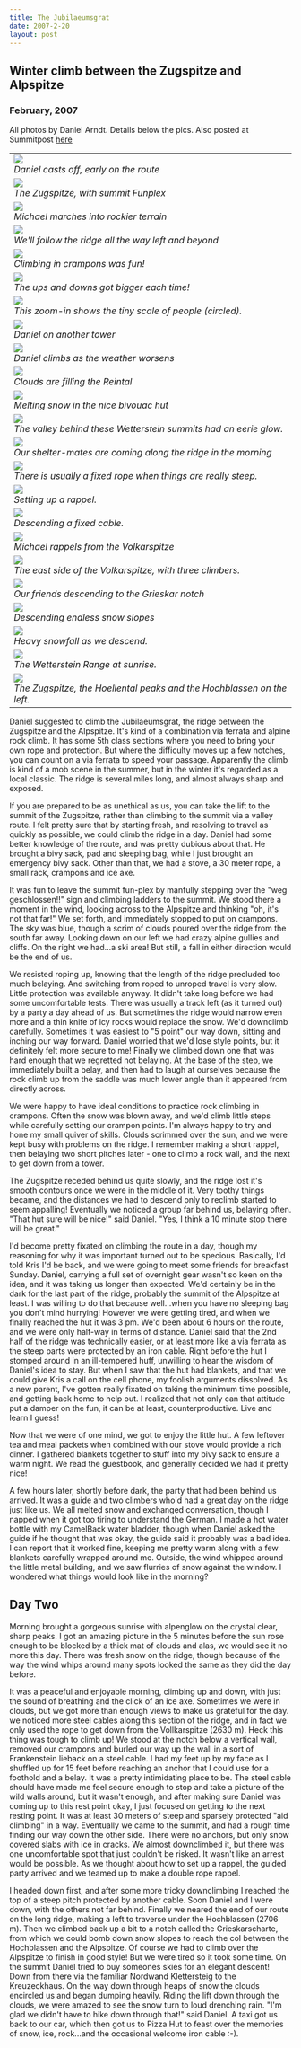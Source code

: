 ```yaml
---
title: The Jubilaeumsgrat
date: 2007-2-20
layout: post
---
```


<h2>Winter climb between the Zugspitze and Alpspitze</h2>
<h3>February, 2007</h3>


All photos by Daniel Arndt. Details below the pics. Also posted at Summitpost
[here](http://www.summitpost.org/cold-steel-the-jubil-umsgrat-in-winter/333734)


<table>
<tr><td>
<a href="images/danielridge.jpg"><img src="images/danielridge.jpg"></a><br>
<i>Daniel casts off, early on the route</i>
</td></tr>
<tr><td>
<a href="images/zuggy.jpg"><img src="images/zuggy.jpg"></a><br>
<i>The Zugspitze, with summit Funplex</i>
</td></tr>
<tr><td>
<a href="images/nicepart.jpg"><img src="images/nicepart.jpg"></a><br>
<i>Michael marches into rockier terrain</i>
</td></tr>
<tr><td>
<a href="images/viewingall.jpg"><img src="images/viewingall.jpg"></a><br>
<i>We'll follow the ridge all the way left and beyond</i>
</td></tr>
<tr><td>
<a href="images/michaelclimb.jpg"><img src="images/michaelclimb.jpg"></a><br>
<i>Climbing in crampons was fun!</i>
</td></tr>
<tr><td>
<a href="images/moreridge.jpg"><img src="images/moreridge.jpg"></a><br>
<i>The ups and downs got bigger each time!</i>
</td></tr>
<tr><td>
<a href="images/scaleoridge.jpg"><img src="images/scaleoridge.jpg"></a><br>
<i>This zoom-in shows the tiny scale of people (circled).</i>
</td></tr>
<tr><td>
<a href="images/danielwalkin.jpg"><img src="images/danielwalkin.jpg"></a><br>
<i>Daniel on another tower</i>
</td></tr>
<tr><td>
<a href="images/balancy.jpg"><img src="images/balancy.jpg"></a><br>
<i>Daniel climbs as the weather worsens</i>
</td></tr>
<tr><td>
<a href="images/weathernogood.jpg"><img src="images/weathernogood.jpg"></a><br>
<i>Clouds are filling the Reintal</i>
</td></tr>
<tr><td>
<a href="images/inhut.jpg"><img src="images/inhut.jpg"></a><br>
<i>Melting snow in the nice bivouac hut</i>
</td></tr>
<tr><td>
<a href="images/glowingvalley.jpg"><img src="images/glowingvalley.jpg"></a><br>
<i>The valley behind these Wetterstein summits had an eerie glow.</i>
</td></tr>
<tr><td>
<a href="images/morninghike.jpg"><img src="images/morninghike.jpg"></a><br>
<i>Our shelter-mates are coming along the ridge in the morning</i>
</td></tr>
<tr><td>
<a href="images/fixedrope.jpg"><img src="images/fixedrope.jpg"></a><br>
<i>There is usually a fixed rope when things are really steep.</i>
</td></tr>
<tr><td>
<a href="images/asmallrappel.jpg"><img src="images/asmallrappel.jpg"></a><br>
<i>Setting up a rappel.</i>
</td></tr>
<tr><td>
<a href="images/beforevolkar.jpg"><img src="images/beforevolkar.jpg"></a><br>
<i>Descending a fixed cable.</i>
</td></tr>
<tr><td>
<a href="images/rappelvolkar.jpg"><img src="images/rappelvolkar.jpg"></a><br>
<i>Michael rappels from the Volkarspitze</i>
</td></tr>
<tr><td>
<a href="images/endlessridge.jpg"><img src="images/endlessridge.jpg"></a><br>
<i>The east side of the Volkarspitze, with three climbers.</i>
</td></tr>
<tr><td>
<a href="images/toalpspitz.jpg"><img src="images/toalpspitz.jpg"></a><br>
<i>Our friends descending to the Grieskar notch</i>
</td></tr>
<tr><td>
<a href="images/descentlong.jpg"><img src="images/descentlong.jpg"></a><br>
<i>Descending endless snow slopes</i>
</td></tr>
<tr><td>
<a href="images/snowydown.jpg"><img src="images/snowydown.jpg"></a><br>
<i>Heavy snowfall as we descend.</i>
</td></tr>
<tr><td>
<a href="images/morningpano.jpg"><img src="images/morningpano.jpg"></a><br>
<i>The Wetterstein Range at sunrise.</i>
</td></tr>
<tr><td>
<a href="images/fromalpspitz.jpg"><img src="images/fromalpspitz.jpg"></a><br>
<i>The Zugspitze, the Hoellental peaks and the Hochblassen on the left.</i>
</td></tr>
</table>

Daniel suggested to climb the Jubilaeumsgrat, the ridge between the Zugspitze and the Alpspitze. It's kind of a combination via ferrata and alpine rock climb. It has some 5th class sections where you need to bring your own rope and protection. But where the difficulty moves up a few notches, you can count on a via ferrata to speed your passage. Apparently the climb is kind of a mob scene in the summer, but in the winter it's regarded as a local classic. The ridge is several miles long, and almost always sharp and exposed. 

If you are prepared to be as unethical as us, you can take the lift to the summit of the Zugspitze, rather than climbing to the summit via a valley route. I felt pretty sure that by starting fresh, and resolving to travel as quickly as possible, we could climb the ridge in a day. Daniel had some better knowledge of the route, and was pretty dubious about that. He brought a bivy sack, pad and sleeping bag, while I just brought an emergency bivy sack. Other than that, we had a stove, a 30 meter rope, a small rack, crampons and ice axe.

It was fun to leave the summit fun-plex by manfully stepping over the "weg geschlossen!!" sign and climbing ladders to the summit. We stood there a moment in the wind, looking across to the Alpspitze and thinking "oh, it's not that far!" We set forth, and immediately stopped to put on crampons. The sky was blue, though a scrim of clouds poured over the ridge from the south far away. Looking down on our left we had crazy alpine gullies and cliffs. On the right we had...a ski area! But still, a fall in either direction would be the end of us.

We resisted roping up, knowing that the length of the ridge precluded too much belaying. And switching from roped to unroped travel is very slow. Little protection was available anyway. It didn't take long before we had some uncomfortable tests. There was usually a track left (as it turned out) by a party a day ahead of us. But sometimes the ridge would narrow even more and a thin knife of icy rocks would replace the snow. We'd downclimb carefully. Sometimes it was easiest to "5 point" our way down, sitting and inching our way forward. Daniel worried that we'd lose style points, but it definitely felt more secure to me! Finally we climbed down one that was hard enough that we regretted not belaying. At the base of the step, we immediately built a belay, and then had to laugh at ourselves because the rock climb up from the saddle was much lower angle than it appeared from directly across. 

We were happy to have ideal conditions to practice rock climbing in crampons. Often the snow was blown away, and we'd climb little steps while carefully setting our crampon points. I'm always happy to try and hone my small quiver of skills. Clouds scrimmed over the sun, and we were kept busy with problems on the ridge. I remember making a short rappel, then belaying two short pitches later - one to climb a rock wall, and the next to get down from a tower.

The Zugspitze receded behind us quite slowly, and the ridge lost it's smooth contours once we were in the middle of it. Very toothy things became, and the distances we had to descend only to reclimb started to seem appalling! Eventually we noticed a group far behind us, belaying often. "That hut sure will be nice!" said Daniel. "Yes, I think a 10 minute stop there will be great."

I'd become pretty fixated on climbing the route in a day, though my reasoning for why it was important turned out to be specious. Basically, I'd told Kris I'd be back, and we were going to meet some friends for breakfast Sunday. Daniel, carrying a full set of overnight gear wasn't so keen on the idea, and it was taking us longer than expected. We'd certainly be in the dark for the last part of the ridge, probably the summit of the Alpspitze at least. I was willing to do that because well...when you have no sleeping bag you don't mind hurrying! However we were getting tired, and when we finally reached the hut it was 3 pm. We'd been about 6 hours on the route, and we were only half-way in terms of distance. Daniel said that the 2nd half of the ridge was technically easier, or at least more like a via ferrata as the steep parts were protected by an iron cable. Right before the hut I stomped around in an ill-tempered huff, unwilling to hear the wisdom of Daniel's idea to stay. But when I saw that the hut had blankets, and that we could give Kris a call on the cell phone, my foolish arguments dissolved. As a new parent, I've gotten really fixated on taking the minimum time possible, and getting back home to help out. I realized that not only can that attitude put a damper on the fun, it can be at least, counterproductive. Live and learn I guess!

Now that we were of one mind, we got to enjoy the little hut. A few leftover tea and meal packets when combined with our stove would provide a rich dinner. I gathered blankets together to stuff into my bivy sack to ensure a warm night. We read the guestbook, and generally decided we had it pretty nice!

A few hours later, shortly before dark, the party that had been behind us arrived. It was a guide and two climbers who'd had a great day on the ridge just like us. We all melted snow and exchanged conversation, though I napped when it got too tiring to understand the German. I made a hot water bottle with my CamelBack water bladder, though when Daniel asked the guide if he thought that was okay, the guide said it probably was a bad idea. I can report that it worked fine, keeping me pretty warm along with a few blankets carefully wrapped around me. Outside, the wind whipped around the little metal building, and we saw flurries of snow against the window. I wondered what things would look like in the morning?


Day Two
---

Morning brought a gorgeous sunrise with alpenglow on the crystal clear, sharp peaks. I got an amazing picture in the 5 minutes before the sun rose enough to be blocked by a thick mat of clouds and alas, we would see it no more this day. There was fresh snow on the ridge, though because of the way the wind whips around many spots looked the same as they did the day before.

It was a peaceful and enjoyable morning, climbing up and down, with just the sound of breathing and the click of an ice axe. Sometimes we were in clouds, but we got more than enough views to make us grateful for the day. we noticed more steel cables along this section of the ridge, and in fact we only used the rope to get down from the Vollkarspitze (2630 m). Heck this thing was tough to climb up! We stood at the notch below a vertical wall, removed our crampons and burled our way up the wall in a sort of Frankenstein lieback on a steel cable. I had my feet up by my face as I shuffled up for 15 feet before reaching an anchor that I could use for a foothold and a belay. It was a pretty intimidating place to be. The steel cable should have made me feel secure enough to stop and take a picture of the wild walls around, but it wasn't enough, and after making sure Daniel was coming up to this rest point okay, I just focused on getting to the next resting point. It was at least 30 meters of steep and sparsely protected "aid climbing" in a way. Eventually we came to the summit, and had a rough time finding our way down the other side. There were no anchors, but only snow covered slabs with ice in cracks. We almost downclimbed it, but there was one uncomfortable spot that just couldn't be risked. It wasn't like an arrest would be possible. As we thought about how to set up a rappel, the guided party arrived and we teamed up to make a double rope rappel.

I headed down first, and after some more tricky downclimbing I reached the top of a steep pitch protected by another cable. Soon Daniel and I were down, with the others not far behind. Finally we neared the end of our route on the long ridge, making a left to traverse under the Hochblassen (2706 m). Then we climbed back up a bit to a notch called the Grieskarscharte, from which we could bomb down snow slopes to reach the col between the Hochblassen and the Alpspitze. Of course we had to climb over the Alpspitze to finish in good style! But we were tired so it took some time. On the summit Daniel tried to buy someones skies for an elegant descent! Down from there via the familiar Nordwand Klettersteig to the Kreuzeckhaus. On the way down through heaps of snow the clouds encircled us and began dumping heavily. Riding the lift down through the clouds, we were amazed to see the snow turn to loud drenching rain. "I'm glad we didn't have to hike down through that!" said Daniel. A taxi got us back to our car, which then got us to Pizza Hut to feast over the memories of snow, ice, rock...and the occasional welcome iron cable :-).                                                              

